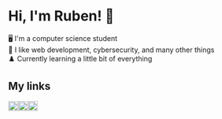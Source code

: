 # Hi, I'm Ruben! :wave:

:desktop_computer: I'm a computer science student <br>
:star2: I like web development, cybersecurity, and many other things <br>
:chess_pawn: Currently learning a little bit of everything

## My links

<div style="display:flex;">
  <a href="https://www.linkedin.com/in/ruben-clerc/">
    <img src="https://external-content.duckduckgo.com/iu/?u=https%3A%2F%2Fitcnet.gr%2Fwp-content%2Fuploads%2F2020%2F09%2FLinkedin-logo-on-transparent-Background-PNG--1536x1536.png&f=1&nofb=1" height="20px">
  </a>
  
  <a href="http://rubenclerc.github.io">
    <img src="https://external-content.duckduckgo.com/iu/?u=https%3A%2F%2Fpng.pngtree.com%2Fsvg%2F20170824%2F65b3db429c.png&f=1&nofb=1" height="20px">
  </a>
  
  <a href="http://tryhackme.com/p/BrandonBg">
    <img src="https://tryhackme.com/img/favicon.png" height="20px">
  </a>
</div>

